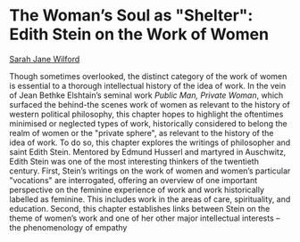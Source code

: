 # The Woman’s Soul as "Shelter": Edith Stein on the Work of Women

[Sarah Jane Wilford](bios/wilford.md)

Though sometimes overlooked, the distinct category of the work of women is
essential to a thorough intellectual history of the idea of work. In the vein
of Jean Bethke Elshtain’s seminal work *Public Man, Private Woman*, which
surfaced the behind-the scenes work of women as relevant to the history of
western political philosophy, this chapter hopes to highlight the oftentimes
minimised or neglected types of work, historically considered to belong the
realm of women or the "private sphere", as relevant to the history of the idea
of work. To do so, this chapter explores the writings of philosopher and saint
Edith Stein. Mentored by Edmund Husserl and martyred in Auschwitz, Edith Stein
was one of the most interesting thinkers of the twentieth century. First,
Stein’s writings on the work of women and women’s particular "vocations" are
interrogated, offering an overview of one important perspective on the feminine
experience of work and work historically labelled as feminine. This includes
work in the areas of care, spirituality, and education. Second, this chapter
establishes links between Stein on the theme of women’s work and one of her
other major intellectual interests – the phenomenology of empathy

